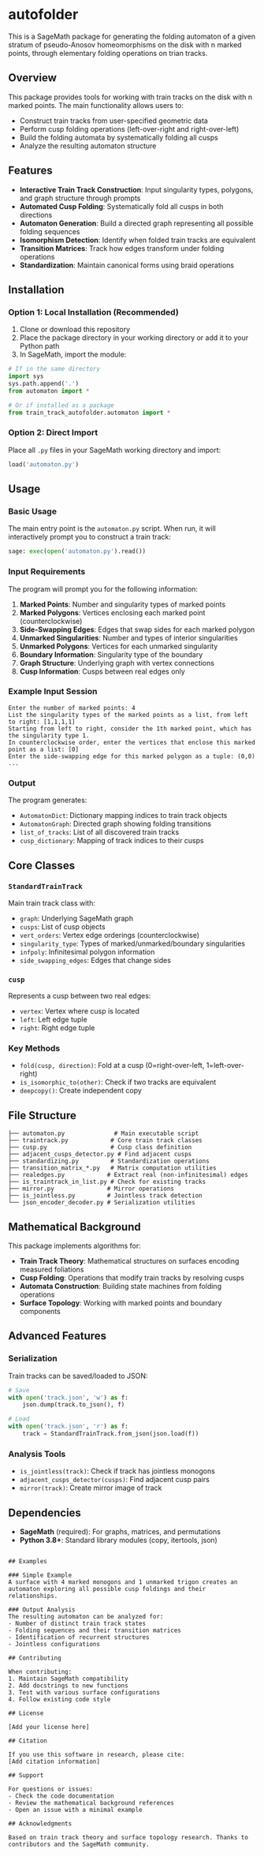 # autofolder
This is a SageMath package for generating the folding automaton of a given stratum of pseudo-Anosov homeomorphisms on the disk with n marked points, through elementary folding operations on trian tracks.


## Overview

This package provides tools for working with train tracks on the disk with n marked points. The main functionality allows users to:

- Construct train tracks from user-specified geometric data
- Perform cusp folding operations (left-over-right and right-over-left)
- Build the folding automata by systematically folding all cusps
- Analyze the resulting automaton structure

## Features

- **Interactive Train Track Construction**: Input singularity types, polygons, and graph structure through prompts
- **Automated Cusp Folding**: Systematically fold all cusps in both directions
- **Automaton Generation**: Build a directed graph representing all possible folding sequences
- **Isomorphism Detection**: Identify when folded train tracks are equivalent
- **Transition Matrices**: Track how edges transform under folding operations
- **Standardization**: Maintain canonical forms using braid operations

## Installation

### Option 1: Local Installation (Recommended)

1. Clone or download this repository
2. Place the package directory in your working directory or add it to your Python path
3. In SageMath, import the module:

```python
# If in the same directory
import sys
sys.path.append('.')
from automaton import *

# Or if installed as a package
from train_track_autofolder.automaton import *
```

### Option 2: Direct Import

Place all `.py` files in your SageMath working directory and import:

```python
load('automaton.py')
```

## Usage

### Basic Usage

The main entry point is the `automaton.py` script. When run, it will interactively prompt you to construct a train track:

```python
sage: exec(open('automaton.py').read())
```

### Input Requirements

The program will prompt you for the following information:

1. **Marked Points**: Number and singularity types of marked points
2. **Marked Polygons**: Vertices enclosing each marked point (counterclockwise)
3. **Side-Swapping Edges**: Edges that swap sides for each marked polygon
4. **Unmarked Singularities**: Number and types of interior singularities
5. **Unmarked Polygons**: Vertices for each unmarked singularity
6. **Boundary Information**: Singularity type of the boundary
7. **Graph Structure**: Underlying graph with vertex connections
8. **Cusp Information**: Cusps between real edges only

### Example Input Session

```
Enter the number of marked points: 4
List the singularity types of the marked points as a list, from left to right: [1,1,1,1]
Starting from left to right, consider the 1th marked point, which has the singularity type 1. 
In counterclockwise order, enter the vertices that enclose this marked point as a list: [0]
Enter the side-swapping edge for this marked polygon as a tuple: (0,0)
...
```

### Output

The program generates:
- `AutomatonDict`: Dictionary mapping indices to train track objects
- `AutomatonGraph`: Directed graph showing folding transitions
- `list_of_tracks`: List of all discovered train tracks
- `cusp_dictionary`: Mapping of track indices to their cusps

## Core Classes

### `StandardTrainTrack`
Main train track class with:
- `graph`: Underlying SageMath graph
- `cusps`: List of cusp objects
- `vert_orders`: Vertex edge orderings (counterclockwise)
- `singularity_type`: Types of marked/unmarked/boundary singularities
- `infpoly`: Infinitesimal polygon information
- `side_swapping_edges`: Edges that change sides

### `cusp`
Represents a cusp between two real edges:
- `vertex`: Vertex where cusp is located
- `left`: Left edge tuple
- `right`: Right edge tuple

### Key Methods

- `fold(cusp, direction)`: Fold at a cusp (0=right-over-left, 1=left-over-right)
- `is_isomorphic_to(other)`: Check if two tracks are equivalent
- `deepcopy()`: Create independent copy

## File Structure

```
├── automaton.py              # Main executable script
├── traintrack.py            # Core train track classes
├── cusp.py                  # Cusp class definition
├── adjacent_cusps_detector.py # Find adjacent cusps
├── standardizing.py         # Standardization operations
├── transition_matrix_*.py   # Matrix computation utilities
├── realedges.py            # Extract real (non-infinitesimal) edges
├── is_traintrack_in_list.py # Check for existing tracks
├── mirror.py               # Mirror operations
├── is_jointless.py         # Jointless track detection
└── json_encoder_decoder.py # Serialization utilities
```

## Mathematical Background

This package implements algorithms for:

- **Train Track Theory**: Mathematical structures on surfaces encoding measured foliations
- **Cusp Folding**: Operations that modify train tracks by resolving cusps
- **Automata Construction**: Building state machines from folding operations
- **Surface Topology**: Working with marked points and boundary components

## Advanced Features

### Serialization
Train tracks can be saved/loaded to JSON:
```python
# Save
with open('track.json', 'w') as f:
    json.dump(track.to_json(), f)

# Load  
with open('track.json', 'r') as f:
    track = StandardTrainTrack.from_json(json.load(f))
```

### Analysis Tools
- `is_jointless(track)`: Check if track has jointless monogons
- `adjacent_cusps_detector(cusps)`: Find adjacent cusp pairs
- `mirror(track)`: Create mirror image of track

## Dependencies

- **SageMath** (required): For graphs, matrices, and permutations
- **Python 3.8+**: Standard library modules (copy, itertools, json)
```

## Examples

### Simple Example
A surface with 4 marked monogons and 1 unmarked trigon creates an automaton exploring all possible cusp foldings and their relationships.

### Output Analysis
The resulting automaton can be analyzed for:
- Number of distinct train track states
- Folding sequences and their transition matrices
- Identification of recurrent structures
- Jointless configurations

## Contributing

When contributing:
1. Maintain SageMath compatibility
2. Add docstrings to new functions
3. Test with various surface configurations
4. Follow existing code style

## License

[Add your license here]

## Citation

If you use this software in research, please cite:
[Add citation information]

## Support

For questions or issues:
- Check the code documentation
- Review the mathematical background references
- Open an issue with a minimal example

## Acknowledgments

Based on train track theory and surface topology research. Thanks to contributors and the SageMath community.
